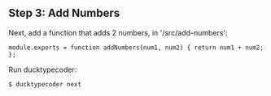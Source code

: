 ## Step 3: Add Numbers

Next, add a function that adds 2 numbers, in '/src/add-numbers':

```
module.exports = function addNumbers(num1, num2) { return num1 + num2; };
```

Run ducktypecoder:

`$ ducktypecoder next`
